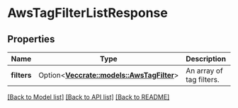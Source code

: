 # AwsTagFilterListResponse

## Properties

Name | Type | Description | Notes
------------ | ------------- | ------------- | -------------
**filters** | Option<[**Vec<crate::models::AwsTagFilter>**](AWSTagFilter.md)> | An array of tag filters. | [optional]

[[Back to Model list]](../README.md#documentation-for-models) [[Back to API list]](../README.md#documentation-for-api-endpoints) [[Back to README]](../README.md)


